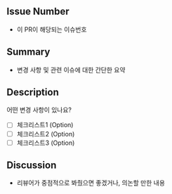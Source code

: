 ## Issue Number

- 이 PR이 해당되는 이슈번호

## Summary

- 변경 사항 및 관련 이슈에 대한 간단한 요약

## Description

어떤 변경 사항이 있나요?

- [ ] 체크리스트1 (Option)
- [ ] 체크리스트2 (Option)
- [ ] 체크리스트3 (Option)

## Discussion

- 리뷰어가 중점적으로 봐줬으면 좋겠거나, 의논할 만한 내용
